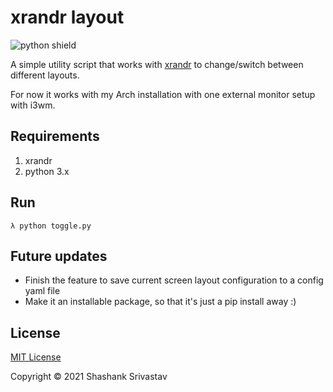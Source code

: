 # xrandr layout

![python shield](https://img.shields.io/github/pipenv/locked/python-version/shashankgroovy/xrandr-layout?color=%231DB954&style=flat-square)

A simple utility script that works with [xrandr](https://wiki.archlinux.org/index.php/xrandr) to change/switch between different layouts.

For now it works with my Arch installation with one external monitor setup with i3wm.

## Requirements
1. xrandr
2. python 3.x

## Run

```
λ python toggle.py
``` 

## Future updates

- Finish the feature to save current screen layout configuration to a config yaml file
- Make it an installable package, so that it's just a pip install away :)

## License
[MIT License](http://mit-license.org/)

Copyright © 2021 Shashank Srivastav